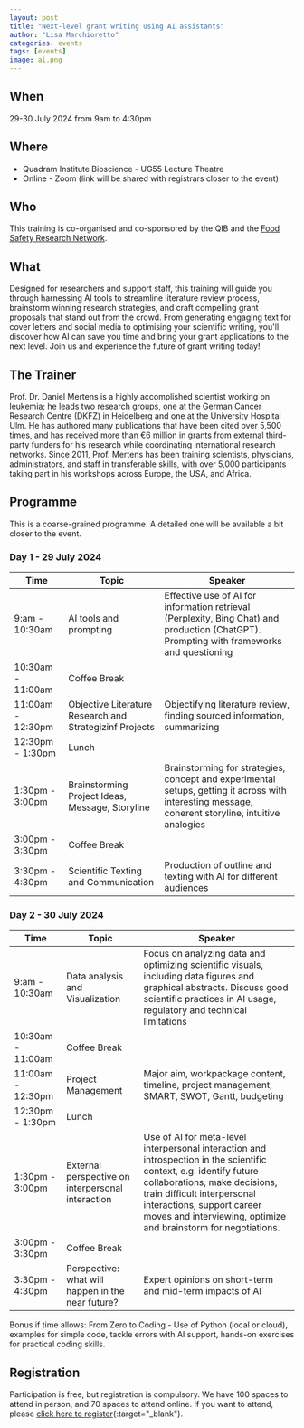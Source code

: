 ```yaml
---
layout: post
title: "Next-level grant writing using AI assistants"
author: "Lisa Marchioretto"
categories: events
tags: [events]
image: ai.png
---
```


## When
29-30 July 2024 from 9am to 4:30pm

## Where
* Quadram Institute Bioscience - UG55 Lecture Theatre
* Online - Zoom (link will be shared with registrars closer to the event)

## Who
This training is co-organised and co-sponsored by the QIB and the [Food Safety Research Network](https://fsrn.quadram.ac.uk/).

## What
Designed for researchers and support staff, this training will guide you through harnessing AI tools to streamline literature review process, brainstorm winning research strategies, and craft compelling grant proposals that stand out from the crowd. 
From generating engaging text for cover letters and social media to optimising your scientific writing, you'll discover how AI can save you time and bring your grant applications to the next level. Join us and experience the future of grant writing today!
 
## The Trainer
Prof. Dr. Daniel Mertens is a highly accomplished scientist working on leukemia; he leads two research groups, one at the German Cancer Research Centre (DKFZ) in Heidelberg and one at the University Hospital Ulm. 
He has authored many publications that have been cited over 5,500 times, and has received more than €6 million in grants from external third-party funders for his research while coordinating international research networks. 
Since 2011, Prof. Mertens has been training scientists, physicians, administrators, and staff in transferable skills, with over 5,000 participants taking part in his workshops across Europe, the USA, and Africa.

## Programme
This is a coarse-grained programme. A detailed one will be available a bit closer to the event.

### Day 1 - 29 July 2024

| Time              | Topic                                        | Speaker                                      |
| ----------------- | -------------------------------------------- | -------------------------------------------- |
|   9:am - 10:30am  | AI tools and prompting                | Effective use of AI for information retrieval (Perplexity, Bing Chat) and production (ChatGPT). Prompting with frameworks and questioning |
| 10:30am - 11:00am | Coffee Break  |                  |
| 11:00am - 12:30pm | Objective Literature Research and Strategizinf Projects  | Objectifying literature review, finding sourced information, summarizing  |
| 12:30pm -  1:30pm | Lunch|       |
|  1:30pm -  3:00pm | Brainstorming Project Ideas, Message, Storyline | Brainstorming for strategies, concept and experimental setups, getting it across with interesting message, coherent storyline, intuitive analogies  |
|  3:00pm -  3:30pm | Coffee Break            |                    |
|  3:30pm - 4:30pm  | Scientific Texting and Communication    | Production of outline and texting with AI for different audiences  |


### Day 2 - 30 July 2024

| Time              | Topic                                        | Speaker                                      |
| ----------------- | -------------------------------------------- | -------------------------------------------- |
|   9:am - 10:30am  | Data analysis and Visualization               | Focus on analyzing data and optimizing scientific visuals, including data figures and graphical abstracts. Discuss good scientific practices in AI usage, regulatory and technical limitations |
| 10:30am - 11:00am | Coffee Break  |                  |
| 11:00am - 12:30pm | Project Management  | Major aim, workpackage content, timeline, project management, SMART, SWOT, Gantt, budgeting  |
| 12:30pm -  1:30pm | Lunch|       |
|  1:30pm -  3:00pm | External perspective on interpersonal interaction | Use of AI for meta-level interpersonal interaction and introspection in the scientific context, e.g. identify future collaborations, make decisions, train difficult interpersonal interactions, support career moves and interviewing, optimize and brainstorm for negotiations.  |
|  3:00pm -  3:30pm | Coffee Break            |                    |
|  3:30pm - 4:30pm  | Perspective: what will happen in the near future? | Expert opinions on short-term and mid-term impacts of AI |

Bonus if time allows: From Zero to Coding - Use of Python (local or cloud), examples for simple code, tackle errors with AI support, hands-on exercises for practical coding skills.

## Registration
Participation is free, but registration is compulsory. We have 100 spaces to attend in person, and 70 spaces to attend online.
If you want to attend, please [click here to register](https://forms.office.com/e/r313v3kVNw){:target="_blank"}.